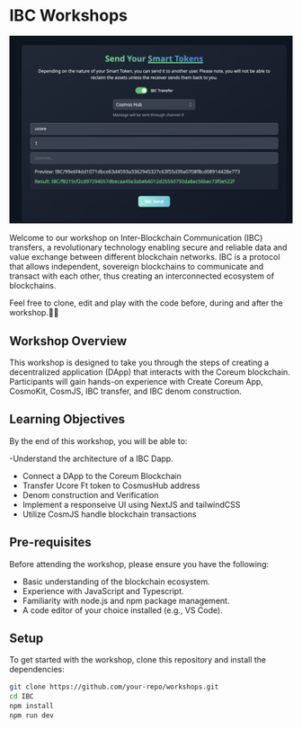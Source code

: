 # IBC Workshops
![IBC](./public/IBC.png)

Welcome to our workshop on Inter-Blockchain Communication (IBC) transfers, a revolutionary technology enabling secure and reliable data and value exchange between different blockchain networks. ⁤⁤IBC is a protocol that allows independent, sovereign blockchains to communicate and transact with each other, thus creating an interconnected ecosystem of blockchains. ⁤

Feel free to clone, edit and play with the code before, during and after the workshop.👨‍💻

## Workshop Overview

This workshop is designed to take you through the steps of creating a decentralized application (DApp) that interacts with the Coreum blockchain. Participants will gain hands-on experience with Create Coreum App, CosmoKit, CosmJS, IBC transfer, and IBC denom construction.

## Learning Objectives

By the end of this workshop, you will be able to:

-Understand the architecture of a IBC Dapp.
- Connect a DApp to the Coreum Blockchain
- Transfer Ucore Ft token to CosmusHub address
- Denom construction and Verification
- Implement a responseive UI using NextJS and tailwindCSS
- Utilize CosmJS handle blockchain transactions

 ## Pre-requisites

Before attending the workshop, please ensure you have the following:

- Basic understanding of the blockchain ecosystem.
- Experience with JavaScript and Typescript.
- Familiarity with node.js and npm package management.
- A code editor of your choice installed (e.g., VS Code).

## Setup

To get started with the workshop, clone this repository and install the dependencies:

```bash
git clone https://github.com/your-repo/workshops.git
cd IBC
npm install
npm run dev


